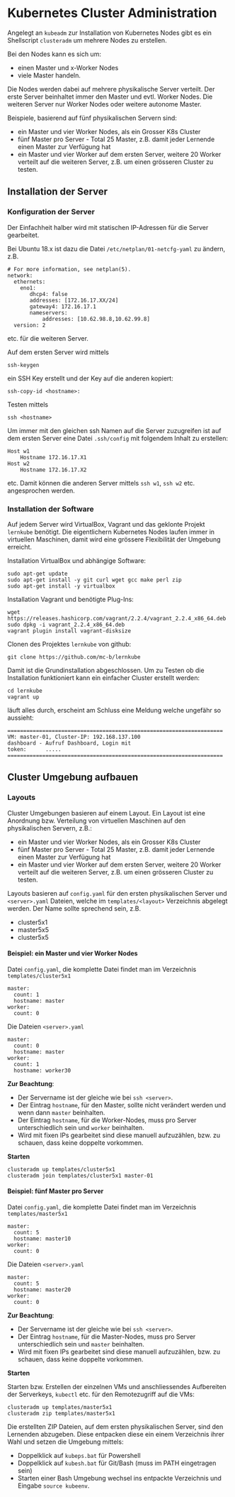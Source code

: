 Kubernetes Cluster Administration
=================================

Angelegt an `kubeadm` zur Installation von Kubernetes Nodes gibt es ein Shellscript `clusteradm` um mehrere Nodes zu erstellen.

Bei den Nodes kann es sich um:
* einen Master und x-Worker Nodes 
* viele Master
handeln.

Die Nodes werden dabei auf mehrere physikalische Server verteilt. 
Der erste Server beinhaltet immer den Master und evtl. Worker Nodes. 
Die weiteren Server nur Worker Nodes oder weitere autonome Master.

Beispiele, basierend auf fünf physikalischen Servern sind:
* ein Master und vier Worker Nodes, als ein Grosser K8s Cluster
* fünf Master pro Server - Total 25 Master, z.B. damit jeder Lernende einen Master zur Verfügung hat
* ein Master und vier Worker auf dem ersten Server, weitere 20 Worker verteilt auf die weiteren Server, z.B. um einen grösseren Cluster zu testen.

Installation der Server
-----------------------

### Konfiguration der Server

Der Einfachheit halber wird mit statischen IP-Adressen für die Server gearbeitet.

Bei Ubuntu 18.x ist dazu die Datei `/etc/netplan/01-netcfg-yaml` zu ändern, z.B.

    # For more information, see netplan(5).
    network:
      ethernets:
        eno1:
           dhcp4: false
           addresses: [172.16.17.XX/24]
           gateway4: 172.16.17.1
           nameservers:
               addresses: [10.62.98.8,10.62.99.8]           
      version: 2

etc. für die weiteren Server.

Auf dem ersten Server wird mittels 

    ssh-keygen
    
ein SSH Key erstellt und der Key auf die anderen kopiert:

    ssh-copy-id <hostname>:
    
Testen mittels

    ssh <hostname>
    
Um immer mit den gleichen ssh Namen auf die Server zuzugreifen ist auf dem ersten Server eine Datei `.ssh/config` mit folgendem Inhalt zu erstellen:

    Host w1
        Hostname 172.16.17.X1
    Host w2
        Hostname 172.16.17.X2

etc. Damit können die anderen Server mittels `ssh w1`, `ssh w2` etc. angesprochen werden.     
    
### Installation der Software

Auf jedem Server wird VirtualBox, Vagrant und das geklonte Projekt `lernkube` benötigt. Die eigentlichern Kubernetes Nodes laufen immer in virtuellen Maschinen, damit wird eine grössere Flexibilität der Umgebung erreicht.

Installation VirtualBox und abhängige Software:

    sudo apt-get update
    sudo apt-get install -y git curl wget gcc make perl zip
    sudo apt-get install -y virtualbox 

Installation Vagrant und benötigte Plug-Ins:

    wget https://releases.hashicorp.com/vagrant/2.2.4/vagrant_2.2.4_x86_64.deb
    sudo dpkg -i vagrant_2.2.4_x86_64.deb
    vagrant plugin install vagrant-disksize

Clonen des Projektes `lernkube` von github:

    git clone https://github.com/mc-b/lernkube
    
Damit ist die Grundinstallation abgeschlossen. Um zu Testen ob die Installation funktioniert kann ein einfacher Cluster erstellt werden:

    cd lernkube
    vagrant up
        
läuft alles durch, erscheint am Schluss eine Meldung welche ungefähr so aussieht:

    ====================================================================
    VM: master-01, Cluster-IP: 192.168.137.100
    dashboard - Aufruf Dashboard, Login mit
    token:      .....
    ====================================================================

Cluster Umgebung aufbauen
-------------------------

### Layouts

Cluster Umgebungen basieren auf einem Layout. Ein Layout ist eine Anordnung bzw. Verteilung von virtuellen Maschinen auf den physikalischen Servern, z.B.:
* ein Master und vier Worker Nodes, als ein Grosser K8s Cluster
* fünf Master pro Server - Total 25 Master, z.B. damit jeder Lernende einen Master zur Verfügung hat
* ein Master und vier Worker auf dem ersten Server, weitere 20 Worker verteilt auf die weiteren Server, z.B. um einen grösseren Cluster zu testen.

Layouts basieren auf `config.yaml` für den ersten physikalischen Server und `<server>.yaml` Dateien, welche im `templates/<layout>` Verzeichnis abgelegt werden.
Der Name sollte sprechend sein, z.B.
* cluster5x1
* master5x5
* cluster5x5

#### Beispiel: ein Master und vier Worker Nodes

Datei `config.yaml`, die komplette Datei findet man im Verzeichnis `templates/cluster5x1`

    master:
      count: 1
      hostname: master
    worker:
      count: 0

Die Dateien `<server>.yaml`

    master:
      count: 0
      hostname: master
    worker:
      count: 1
      hostname: worker30     
      
**Zur Beachtung**: 
* Der Servername ist der gleiche wie bei `ssh <server>`.
* Der Eintrag `hostname`, für den Master, sollte nicht verändert werden und wenn dann `master` beinhalten.
* Der Eintrag `hostname`, für die Worker-Nodes, muss pro Server unterschiedlich sein und `worker` beinhalten.
* Wird mit fixen IPs gearbeitet sind diese manuell aufzuzählen, bzw. zu schauen, dass keine doppelte vorkommen.

**Starten**

    clusteradm up templates/cluster5x1
    clusteradm join templates/cluster5x1 master-01
    
#### Beispiel: fünf Master pro Server 

Datei `config.yaml`, die komplette Datei findet man im Verzeichnis `templates/master5x1`

    master:
      count: 5
      hostname: master10
    worker:
      count: 0

Die Dateien `<server>.yaml`

    master:
      count: 5
      hostname: master20
    worker:
      count: 0
      
**Zur Beachtung**: 
* Der Servername ist der gleiche wie bei `ssh <server>`.
* Der Eintrag `hostname`, für die Master-Nodes, muss pro Server unterschiedlich sein und `master` beinhalten.
* Wird mit fixen IPs gearbeitet sind diese manuell aufzuzählen, bzw. zu schauen, dass keine doppelte vorkommen.

**Starten**

Starten bzw. Erstellen der einzelnen VMs und anschliessendes Aufbereiten der Serverkeys, `kubectl` etc. für den Remotezugriff auf die VMs:

    clusteradm up templates/master5x1
    clusteradm zip templates/master5x1
   
Die erstellten ZIP Dateien, auf dem ersten physikalischen Server, sind den Lernenden abzugeben. Diese entpacken diese ein einem Verzeichnis ihrer Wahl und setzen die Umgebung mittels:
* Doppelklick auf `kubeps.bat` für Powershell
* Doppelklick auf `kubesh.bat` für Git/Bash (muss im PATH eingetragen sein)
* Starten einer Bash Umgebung wechsel ins entpackte Verzeichnis und Eingabe `source kubeenv`.

       
